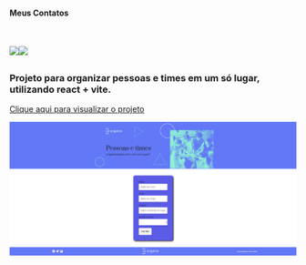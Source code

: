 #### Meus Contatos
# <a href = "mailto:joaodedeusrsfilho@gmail.com"><img src="https://img.shields.io/badge/-Gmail-%23333?style=for-the-badge&logo=gmail&logoColor=white" target="_blank"></a><a href="https://www.linkedin.com/in/joaodedeusrsfilho" target="_blank"><img src="https://img.shields.io/badge/-LinkedIn-%230077B5?style=for-the-badge&logo=linkedin&logoColor=white" target="_blank"></a>
### Projeto para organizar pessoas e times em um só lugar, utilizando react + vite.

<a href='https://projetoorgano-six.vercel.app/' target="_blank">Clique aqui para visualizar o projeto

<img src='print.png'>
